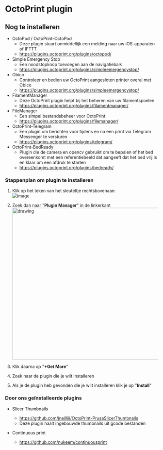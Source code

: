 # OctoPrint plugin
## Nog te installeren
- OctoPod / OctoPrint-OctoPod
    - Deze plugin stuurt onmiddellijk een melding naar uw iOS-apparaten of IFTTT 
    - https://plugins.octoprint.org/plugins/octopod/
- Simple Emergency Stop
    - Een noodstopknop toevoegen aan de navigatiebalk
    - https://plugins.octoprint.org/plugins/simpleemergencystop/
- Obico
    - Controleer en bedien uw OctoPrint aangesloten printer overal met Obico
    - https://plugins.octoprint.org/plugins/simpleemergencystop/
- FilamentManager
    - Deze OctoPrint plugin helpt bij het beheren van uw filamentspoelen
    - https://plugins.octoprint.org/plugins/filamentmanager/
- FileManager
    - Een simpel bestandsbeheer voor OctoPrint
    - https://plugins.octoprint.org/plugins/filemanager/
- OctoPrint-Telegram
    - Een plugin om berichten voor tijdens en na een print via Telegram Messenger te versturen
    - https://plugins.octoprint.org/plugins/telegram/
- OctoPrint-BedReady
    - Plugin die de camera en opencv gebruikt om te bepalen of het bed overeenkomt met een referentiebeeld dat aangeeft dat het bed vrij is en klaar om een afdruk te starten
    - https://plugins.octoprint.org/plugins/bedready/



### Stappenplan om plugin te installeren 
1. Klik op het teken van het sleuteltje rechtsbovenaan: <br>
    ![image](https://user-images.githubusercontent.com/56915241/193520764-0a113b56-ed5a-4265-a418-55033eafca1d.png)
    
2. Zoek dan naar "**Plugin Manager**" in de linkerkant  
   <img src="https://user-images.githubusercontent.com/56915241/193521137-f2630a0a-fbae-4043-8e94-90fdcf39d49c.png" alt="drawing" width="500"/>
   
3. Klik daarna op "**+Get More**"
5. Zoek naar de plugin die je wilt installeren
7. Als je de plugin heb gevonden die je wilt installeren klik je op "**Install**"



### Door ons geïnstalleerde plugins
- Slicer Thumbnails
  - https://github.com/jneilliii/OctoPrint-PrusaSlicerThumbnails
  - Deze plugin haalt ingebouwde thumbnails uit gcode bestanden

- Continuous print </br>
  - https://github.com/nukeem/continuousprint


